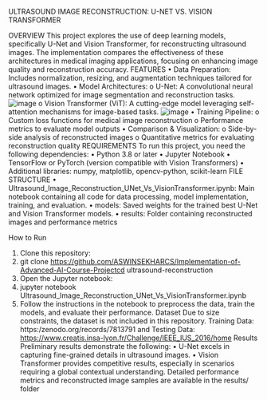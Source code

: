 ULTRASOUND IMAGE RECONSTRUCTION: U-NET VS. VISION TRANSFORMER

OVERVIEW
This project explores the use of deep learning models, specifically U-Net and Vision Transformer, for reconstructing ultrasound images. The implementation compares the effectiveness of these architectures in medical imaging applications, focusing on enhancing image quality and reconstruction accuracy.
FEATURES
•	Data Preparation: Includes normalization, resizing, and augmentation techniques tailored for ultrasound images.
•	Model Architectures: 
o	U-Net: A convolutional neural network optimized for image segmentation and reconstruction tasks.
![image](https://github.com/user-attachments/assets/b375891b-9c24-4c11-887b-4393e802843b)
o	Vision Transformer (ViT): A cutting-edge model leveraging self-attention mechanisms for image-based tasks.
![image](https://github.com/user-attachments/assets/2fbcae0c-e3f4-4dc3-b4e6-6dd729180877)
•	Training Pipeline: 
o	Custom loss functions for medical image reconstruction
o	Performance metrics to evaluate model outputs
•	Comparison & Visualization: 
o	Side-by-side analysis of reconstructed images
o	Quantitative metrics for evaluating reconstruction quality
REQUIREMENTS
To run this project, you need the following dependencies:
•	Python 3.8 or later
•	Jupyter Notebook
•	TensorFlow or PyTorch (version compatible with Vision Transformers)
•	Additional libraries: numpy, matplotlib, opencv-python, scikit-learn
FILE STRUCTURE
•	Ultrasound_Image_Reconstruction_UNet_Vs_VisionTransformer.ipynb: Main notebook containing all code for data processing, model implementation, training, and evaluation.
•	models: Saved weights for the trained best U-Net and Vision Transformer models.
•	results: Folder containing reconstructed images and performance metrics 

How to Run
1.	Clone this repository: 
2.	git clone https://github.com/ASWINSEKHARCS/Implementation-of-Advanced-AI-Course-Projectcd ultrasound-reconstruction
3.	Open the Jupyter notebook: 
4.	jupyter notebook Ultrasound_Image_Reconstruction_UNet_Vs_VisionTransformer.ipynb
5.	Follow the instructions in the notebook to preprocess the data, train the models, and evaluate their performance.
Dataset
Due to size constraints, the dataset is not included in this repository. Training Data: https:/zenodo.org/records/7813791 and Testing Data: https://www.creatis.insa-lyon.fr/Challenge/IEEE_IUS_2016/home
Results
Preliminary results demonstrate the following:
•	U-Net excels in capturing fine-grained details in ultrasound images.
•	Vision Transformer provides competitive results, especially in scenarios requiring a global contextual understanding.
Detailed performance metrics and reconstructed image samples are available in the results/ folder 

